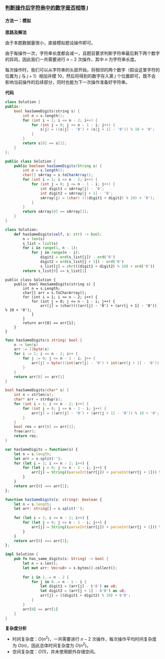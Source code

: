 ### [判断操作后字符串中的数字是否相等 I](https://leetcode.cn/problems/check-if-digits-are-equal-in-string-after-operations-i/solutions/3801883/pan-duan-cao-zuo-hou-zi-fu-chuan-zhong-d-fc9u/)

#### 方法一：模拟

**思路及解法**

由于本题数据量很小，直接模拟题设操作即可。

由于每操作一次，字符串长度都会减一，且题目要求判断字符串最后剩下两个数字的异同，因此我们一共需要进行 $n-2$ 次操作，其中 $n$ 为字符串长度。

每次操作时，我们可以从字符串的头部开始，将相邻的两个数字（假设这里字符的位置为 $j$ 与 $j+1$）相加并模 $10$，然后将得到的数字存入第 $j$ 个位置即可，既不会影响当前操作的后续部分，同时也能为下一次操作准备好字符串。

**代码**

```C++
class Solution {
public:
    bool hasSameDigits(string s) {
        int n = s.length();
        for (int i = 1; i <= n - 2; i++) {
            for (int j = 0; j <= n - 1 - i; j++) {
                s[j] = ((s[j] - '0') + (s[j + 1] - '0')) % 10 + '0';
            }
        }
        return s[0] == s[1];
    }
};
```

```Java
public class Solution {
    public boolean hasSameDigits(String s) {
        int n = s.length();
        char[] sArray = s.toCharArray();
        for (int i = 1; i <= n - 2; i++) {
            for (int j = 0; j <= n - 1 - i; j++) {
                int digit1 = sArray[j] - '0';
                int digit2 = sArray[j + 1] - '0';
                sArray[j] = (char) (((digit1 + digit2) % 10) + '0');
            }
        }
        return sArray[0] == sArray[1];
    }
}
```

```Python
class Solution:
    def hasSameDigits(self, s: str) -> bool:
        n = len(s)
        s_list = list(s)
        for i in range(1, n - 1):
            for j in range(n - i):
                digit1 = ord(s_list[j]) - ord('0')
                digit2 = ord(s_list[j + 1]) - ord('0')
                s_list[j] = chr(((digit1 + digit2) % 10) + ord('0'))
        return s_list[0] == s_list[1]
```

```CSharp
public class Solution {
    public bool HasSameDigits(string s) {
        int n = s.Length;
        char[] arr = s.ToCharArray();
        for (int i = 1; i <= n - 2; i++) {
            for (int j = 0; j <= n - 1 - i; j++) {
                arr[j] = (char)(((arr[j] - '0') + (arr[j + 1] - '0')) % 10 + '0');
            }
        }
        return arr[0] == arr[1];
    }
}
```

```Go
func hasSameDigits(s string) bool {
    n := len(s)
    arr := []byte(s)
    for i := 1; i <= n - 2; i++ {
        for j := 0; j <= n - 1 - i; j++ {
            arr[j] = byte(((int(arr[j] - '0') + int(arr[j + 1] - '0')) % 10) + '0')
        }
    }
    return arr[0] == arr[1]
}
```

```C
bool hasSameDigits(char* s) {
    int n = strlen(s);
    char* arr = strdup(s);
    for (int i = 1; i <= n - 2; i++) {
        for (int j = 0; j <= n - 1 - i; j++) {
            arr[j] = ((arr[j] - '0') + (arr[j + 1] - '0')) % 10 + '0';
        }
    }
    bool res = arr[0] == arr[1];
    free(arr);
    return res;
}
```

```JavaScript
var hasSameDigits = function(s) {
    let n = s.length;
    let arr = s.split('');
    for (let i = 1; i <= n - 2; i++) {
        for (let j = 0; j <= n - 1 - i; j++) {
            arr[j] = String((parseInt(arr[j]) + parseInt(arr[j + 1])) % 10);
        }
    }
    return arr[0] === arr[1];
};
```

```TypeScript
function hasSameDigits(s: string): boolean {
    let n = s.length;
    let arr: string[] = s.split('');
    
    for (let i = 1; i <= n - 2; i++) {
        for (let j = 0; j <= n - 1 - i; j++) {
            arr[j] = String((parseInt(arr[j]) + parseInt(arr[j + 1])) % 10);
        }
    }
    return arr[0] === arr[1];
};
```

```Rust
impl Solution {
    pub fn has_same_digits(s: String) -> bool {
        let n = s.len();
        let mut arr: Vec<u8> = s.bytes().collect();
        
        for i in 1..= n - 2 {
            for j in 0..= n - 1 - i {
                let digit1 = (arr[j] - b'0') as u8;
                let digit2 = (arr[j + 1] - b'0') as u8;
                arr[j] = ((digit1 + digit2) % 10) + b'0';
            }
        }
        arr[0] == arr[1]
    }
}
```

**复杂度分析**

- 时间复杂度：$O(n^2)$，一共需要进行 $n-2$ 次操作，每次操作平均时间复杂度为 $O(n)$，因此总体时间复杂度为 $O(n^2)$。
- 空间复杂度：$O(1)$，并未使用额外存储空间。
